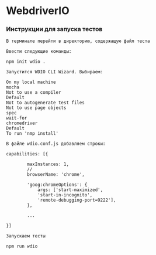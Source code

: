 # WebdriverIO

### Инструкции для запуска тестов
```
В терминале перейти в директорию, содержащую файл теста
```

```
Ввести следующие команды:
```

```
npm init wdio .
```

```
Запустится WDIO CLI Wizard. Выбираем:
```

```
On my local machine
mocha
Not to use a compiler
Default
Not to autogenerate test files
Not to use page objects
spec
wait-for
chromedriver
Default
To run 'nmp install'
```

```
В файле wdio.conf.js добавляем строки:
```

```
capabilities: [{

        maxInstances: 1,
        //
        browserName: 'chrome',
        
        'goog:chromeOptions': {
            args: ['start-maximized',
            'start-in-incognito',
            'remote-debugging-port=9222'],
        },
        
        ...
        
}]
```

```
Запускаем тесты
```

```
npm run wdio
```
